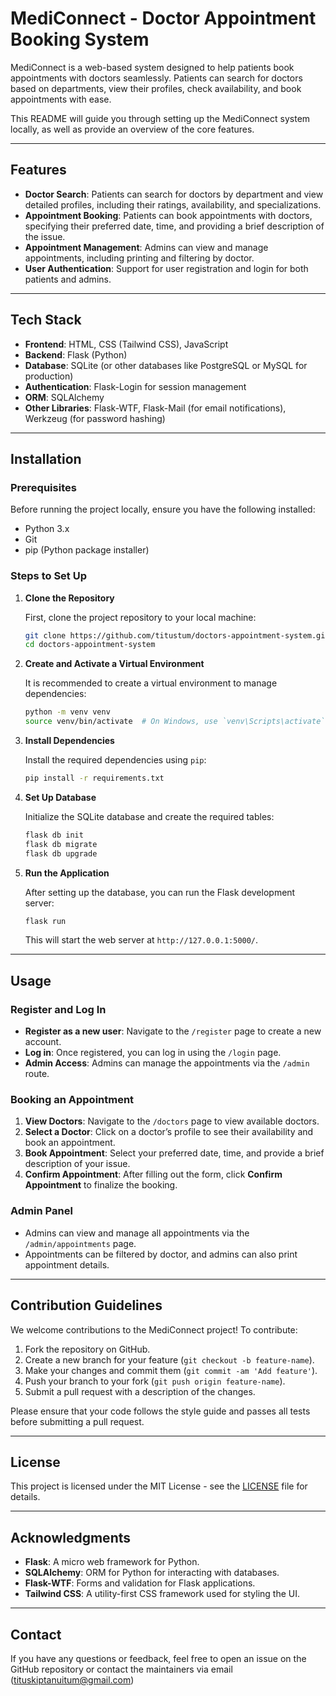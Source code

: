 # MediConnect - Doctor Appointment Booking System

MediConnect is a web-based system designed to help patients book appointments with doctors seamlessly. Patients can search for doctors based on departments, view their profiles, check availability, and book appointments with ease.

This README will guide you through setting up the MediConnect system locally, as well as provide an overview of the core features.

---

## Features

- **Doctor Search**: Patients can search for doctors by department and view detailed profiles, including their ratings, availability, and specializations.
- **Appointment Booking**: Patients can book appointments with doctors, specifying their preferred date, time, and providing a brief description of the issue.
- **Appointment Management**: Admins can view and manage appointments, including printing and filtering by doctor.
- **User Authentication**: Support for user registration and login for both patients and admins.

---

## Tech Stack

- **Frontend**: HTML, CSS (Tailwind CSS), JavaScript
- **Backend**: Flask (Python)
- **Database**: SQLite (or other databases like PostgreSQL or MySQL for production)
- **Authentication**: Flask-Login for session management
- **ORM**: SQLAlchemy
- **Other Libraries**: Flask-WTF, Flask-Mail (for email notifications), Werkzeug (for password hashing)

---

## Installation

### Prerequisites

Before running the project locally, ensure you have the following installed:

- Python 3.x
- Git
- pip (Python package installer)

### Steps to Set Up

1. **Clone the Repository**

   First, clone the project repository to your local machine:

   ```bash
   git clone https://github.com/titustum/doctors-appointment-system.git 
   cd doctors-appointment-system
   ```

2. **Create and Activate a Virtual Environment**

   It is recommended to create a virtual environment to manage dependencies:

   ```bash
   python -m venv venv
   source venv/bin/activate  # On Windows, use `venv\Scripts\activate`
   ```

3. **Install Dependencies**

   Install the required dependencies using `pip`:

   ```bash
   pip install -r requirements.txt
   ```

4. **Set Up Database**

   Initialize the SQLite database and create the required tables:

   ```bash
   flask db init
   flask db migrate
   flask db upgrade
   ```

5. **Run the Application**

   After setting up the database, you can run the Flask development server:

   ```bash
   flask run
   ```

   This will start the web server at `http://127.0.0.1:5000/`.

---

## Usage

### Register and Log In

- **Register as a new user**: Navigate to the `/register` page to create a new account.
- **Log in**: Once registered, you can log in using the `/login` page.
- **Admin Access**: Admins can manage the appointments via the `/admin` route.

### Booking an Appointment

1. **View Doctors**: Navigate to the `/doctors` page to view available doctors.
2. **Select a Doctor**: Click on a doctor’s profile to see their availability and book an appointment.
3. **Book Appointment**: Select your preferred date, time, and provide a brief description of your issue.
4. **Confirm Appointment**: After filling out the form, click **Confirm Appointment** to finalize the booking.

### Admin Panel

- Admins can view and manage all appointments via the `/admin/appointments` page.
- Appointments can be filtered by doctor, and admins can also print appointment details.

---

## Contribution Guidelines

We welcome contributions to the MediConnect project! To contribute:

1. Fork the repository on GitHub.
2. Create a new branch for your feature (`git checkout -b feature-name`).
3. Make your changes and commit them (`git commit -am 'Add feature'`).
4. Push your branch to your fork (`git push origin feature-name`).
5. Submit a pull request with a description of the changes.

Please ensure that your code follows the style guide and passes all tests before submitting a pull request.

---

## License

This project is licensed under the MIT License - see the [LICENSE](LICENSE) file for details.

---

## Acknowledgments

- **Flask**: A micro web framework for Python.
- **SQLAlchemy**: ORM for Python for interacting with databases.
- **Flask-WTF**: Forms and validation for Flask applications.
- **Tailwind CSS**: A utility-first CSS framework used for styling the UI.

---

## Contact

If you have any questions or feedback, feel free to open an issue on the GitHub repository or contact the maintainers via email (tituskiptanuitum@gmail.com)